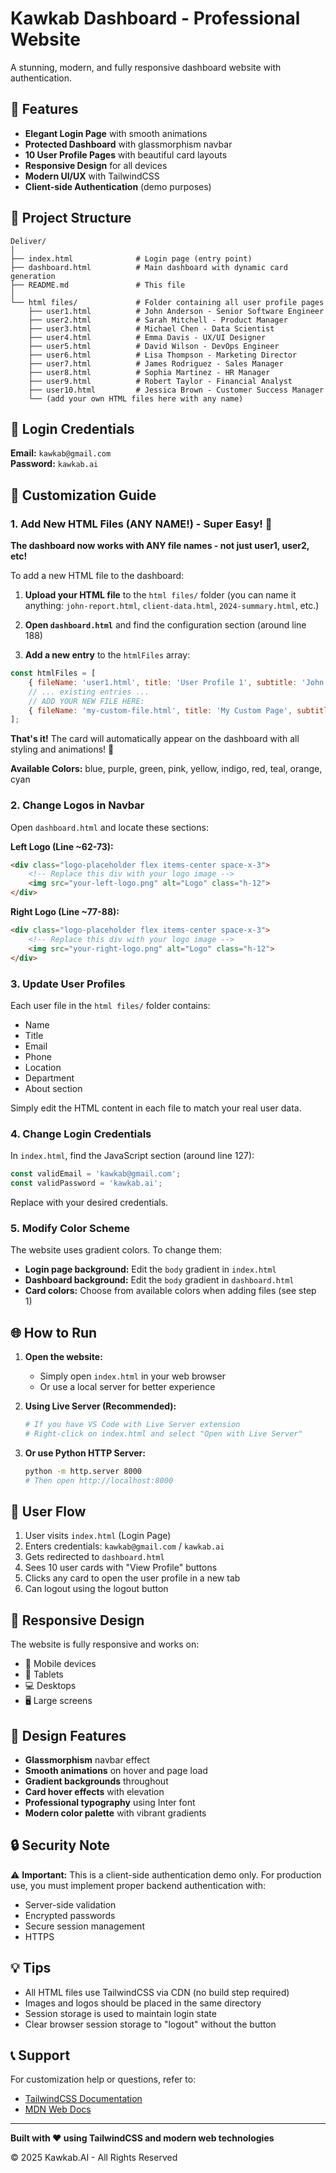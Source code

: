 # Kawkab Dashboard - Professional Website

A stunning, modern, and fully responsive dashboard website with authentication.

## 🚀 Features

- **Elegant Login Page** with smooth animations
- **Protected Dashboard** with glassmorphism navbar
- **10 User Profile Pages** with beautiful card layouts
- **Responsive Design** for all devices
- **Modern UI/UX** with TailwindCSS
- **Client-side Authentication** (demo purposes)

## 📁 Project Structure

```
Deliver/
│
├── index.html              # Login page (entry point)
├── dashboard.html          # Main dashboard with dynamic card generation
├── README.md               # This file
│
└── html files/             # Folder containing all user profile pages
    ├── user1.html          # John Anderson - Senior Software Engineer
    ├── user2.html          # Sarah Mitchell - Product Manager
    ├── user3.html          # Michael Chen - Data Scientist
    ├── user4.html          # Emma Davis - UX/UI Designer
    ├── user5.html          # David Wilson - DevOps Engineer
    ├── user6.html          # Lisa Thompson - Marketing Director
    ├── user7.html          # James Rodriguez - Sales Manager
    ├── user8.html          # Sophia Martinez - HR Manager
    ├── user9.html          # Robert Taylor - Financial Analyst
    ├── user10.html         # Jessica Brown - Customer Success Manager
    └── (add your own HTML files here with any name)
```

## 🔐 Login Credentials

**Email:** `kawkab@gmail.com`  
**Password:** `kawkab.ai`

## 🎨 Customization Guide

### 1. **Add New HTML Files (ANY NAME!) - Super Easy! 🚀**

**The dashboard now works with ANY file names - not just user1, user2, etc!**

To add a new HTML file to the dashboard:

1. **Upload your HTML file** to the `html files/` folder (you can name it anything: `john-report.html`, `client-data.html`, `2024-summary.html`, etc.)

2. **Open `dashboard.html`** and find the configuration section (around line 188)

3. **Add a new entry** to the `htmlFiles` array:

```javascript
const htmlFiles = [
    { fileName: 'user1.html', title: 'User Profile 1', subtitle: 'John Anderson', color: 'blue' },
    // ... existing entries ...
    // ADD YOUR NEW FILE HERE:
    { fileName: 'my-custom-file.html', title: 'My Custom Page', subtitle: 'Any Description', color: 'purple' }
];
```

**That's it!** The card will automatically appear on the dashboard with all styling and animations! 🎉

**Available Colors:** blue, purple, green, pink, yellow, indigo, red, teal, orange, cyan

### 2. **Change Logos in Navbar**

Open `dashboard.html` and locate these sections:

**Left Logo (Line ~62-73):**
```html
<div class="logo-placeholder flex items-center space-x-3">
    <!-- Replace this div with your logo image -->
    <img src="your-left-logo.png" alt="Logo" class="h-12">
</div>
```

**Right Logo (Line ~77-88):**
```html
<div class="logo-placeholder flex items-center space-x-3">
    <!-- Replace this div with your logo image -->
    <img src="your-right-logo.png" alt="Logo" class="h-12">
</div>
```

### 3. **Update User Profiles**

Each user file in the `html files/` folder contains:
- Name
- Title
- Email
- Phone
- Location
- Department
- About section

Simply edit the HTML content in each file to match your real user data.

### 4. **Change Login Credentials**

In `index.html`, find the JavaScript section (around line 127):
```javascript
const validEmail = 'kawkab@gmail.com';
const validPassword = 'kawkab.ai';
```

Replace with your desired credentials.

### 5. **Modify Color Scheme**

The website uses gradient colors. To change them:
- **Login page background:** Edit the `body` gradient in `index.html`
- **Dashboard background:** Edit the `body` gradient in `dashboard.html`
- **Card colors:** Choose from available colors when adding files (see step 1)

## 🌐 How to Run

1. **Open the website:**
   - Simply open `index.html` in your web browser
   - Or use a local server for better experience

2. **Using Live Server (Recommended):**
   ```bash
   # If you have VS Code with Live Server extension
   # Right-click on index.html and select "Open with Live Server"
   ```

3. **Or use Python HTTP Server:**
   ```bash
   python -m http.server 8000
   # Then open http://localhost:8000
   ```

## 🎯 User Flow

1. User visits `index.html` (Login Page)
2. Enters credentials: `kawkab@gmail.com` / `kawkab.ai`
3. Gets redirected to `dashboard.html`
4. Sees 10 user cards with "View Profile" buttons
5. Clicks any card to open the user profile in a new tab
6. Can logout using the logout button

## 📱 Responsive Design

The website is fully responsive and works on:
- 📱 Mobile devices
- 📱 Tablets
- 💻 Desktops
- 🖥️ Large screens

## 🎨 Design Features

- **Glassmorphism** navbar effect
- **Smooth animations** on hover and page load
- **Gradient backgrounds** throughout
- **Card hover effects** with elevation
- **Professional typography** using Inter font
- **Modern color palette** with vibrant gradients

## 🔒 Security Note

⚠️ **Important:** This is a client-side authentication demo only. For production use, you must implement proper backend authentication with:
- Server-side validation
- Encrypted passwords
- Secure session management
- HTTPS

## 💡 Tips

- All HTML files use TailwindCSS via CDN (no build step required)
- Images and logos should be placed in the same directory
- Session storage is used to maintain login state
- Clear browser session storage to "logout" without the button

## 📞 Support

For customization help or questions, refer to:
- [TailwindCSS Documentation](https://tailwindcss.com/docs)
- [MDN Web Docs](https://developer.mozilla.org/)

---

**Built with ❤️ using TailwindCSS and modern web technologies**

© 2025 Kawkab.AI - All Rights Reserved

